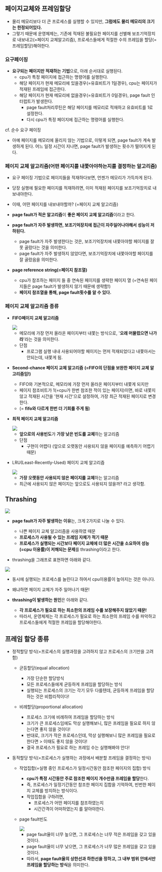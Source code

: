 ## 페이지교체와 프레임할당

- 물리 메모리보다 더 큰 프로세스를 실행할 수 있지만, **그럼에도 물리 메모리의 크기는 한정되어있다.**
- 그렇기 때문에 운영체제는, 기존에 적재된 불필요한 페이지를 선별해 보조기억장치로 내보내고(=페이지 교체알고리즘), 프로세스들에게 적절한 수의 프레임을 할당(=프레임할당)해야한다.

### 요구페이징
- **요구되는 페이지만 적재하는 기법**으로, 아래 순서대로 실행된다.
  - cpu가 특정 페이지에 접근하는 명령어를 실행한다.
  - 해당 페이지가 현재 메모리에 있을경우(=유효비트가 1일경우), cpu는 페이지가 적재된 프레임에 접근한다.
  - 해당 페이지가 현재 메모리에 없을경우(=유효비트가 0일경우), page fault 인터럽트가 발생한다.
    - page fault처리루틴은 해당 페이지를 메모리로 적재하고 유효비트를 1로 설정한다.
    - 다시 cpu가 특정 페이지에 접근하는 명령어를 실행한다.

cf. 순수 요구 페이징
- 아예 페이지를 메모리에 올리지 않는 기법으로, 이렇게 되면, page fault가 계속 발생하게 된다. 어느 일정 시간이 지나면, page fault가 발생하는 횟수가 떨어지게 된다.

### 페이지 교체 알고리즘(어떤 페이지를 내쫓아야하는지를 결정하는 알고리즘)
- 요구 페이징 기법으로 페이지들을 적재하다보면, 언젠가 메모리가 가득차게 된다.
- 당장 실행에 필요한 페이지를 적재하려면, 이미 적재된 페이지를 보조기억장치로 내보내야한다.
- 이때, 어떤 페이지를 내보내야할까? (=페이지 교체 알고리즘)

- **page fault가 적은 알고리즘**이 **좋은 페이지 교체 알고리즘**이라고 한다.
- **page fault가 자주 발생하면, 보조기억장치에 접근이 자주일어나야해서 성능이 저하된다.**
  - page fault가 자주 발생한다는 것은, 보조기억장치에 내쫓아야할 페이지를 잘 못 골랐다는 것을 의미한다.
  - page fault가 자주 발생하지 않았다면, 보조기억장치에 내쫓아야할 페이지를 잘 골랐음을 의미한다.

- **page reference string(=페이지 참조열)**
  - cpu가 참조하는 페이지 들 중 연속된 페이지를 생략한 페이지 열 (=연속된 페이지들은 page fault가 발생하지 않기 때문에 생략함!)
  - **페이지 참조열을 통해, page fault횟수를 알 수 있다.**

### 페이지 교체 알고리즘 종류

- **FIFO페이지 교체 알고리즘**

  <img src="../image/FIFO-page-replacement-algorithm.PNG">  

  - 메모리에 가장 먼저 올라온 페이지부터 내쫓는 방식으로, '**오래 머물렀으면 나가라**'라는 것을 의미한다.
  - 단점
    - 프로그램 실행 내내 사용되어야할 페이지는 먼저 적재되었다고 내쫓아서는 안되는데, 내쫓게 됨.

- **Second-chance 페이지 교체 알고리즘** **(=FIFO의 단점을 보완한 페이지 교체 알고리즘임!)**
  - FIFO와 기본적으로, 메모리에 가장 먼저 올라온 페이지부터 내쫓게 되지만
  - 페이지 참조비트가 1(=cpu가 한번 참조한 적이 있는 페이지)이면, 바로 내쫓지 않고 적재된 시간을 '현재 시간'으로 설정하여, 가장 최근 적재된 페이지로 변경한다.
  - (= **fifo와 다르게 한번 더 기회를 주게 됨**)

- **최적 페이지 교체 알고리즘**
  
  <img src="../image/optimal-page-replacement-algorithm.PNG">  

  - **앞으로의 사용빈도**가 **가장 낮은 빈도를 교체**하는 알고리즘
  - 단점
    - 구현이 어렵다 (앞으로 오랫동안 사용되지 않을 페이지를 예측하기 어렵기때문)

- LRU(Least-Recently-Used) 페이지 교체 알고리즘

  <img src="../image/LRU-page-replacement-algorithm.PNG">  

  - **가장 오랫동안 사용되지 않은 페이지를 교체**하는 알고리즘
  - 최근에 사용되지 않은 페이지는 앞으로도 사용되지 않을까? 라고 생각함.

## Thrashing

<img src="../image/thrashing.PNG">

- **page fault가 자주 발생하는 이유**는, 크게 2가지로 나눌 수 있다.
  - 나쁜 페이지 교체 알고리즘을 사용하였 때문
  - **프로세스가 사용될 수 있는 프레임 자체가 적기 때문**
  - **프로세스가 실행되는 시간보다 페이지 교체에 더 많은 시간을 소요하여 성능(=cpu 이용률)이 저해되는 문제**를 thrashing이라고 한다.

- thrashing을 그래프로 표현하면 아래와 같다.

<img src="../image/thrashing-graph.PNG">

- 동시에 실행되는 프로세스를 늘린다고 하여서 cpu이용률이 높아지는 것은 아니다. 
- 왜냐하면 페이지 교체가 자주 일어나기 때문!

- **thrashing이 발생하는 원인**은 아래와 같다.
  - **각 프로세스가 필요로 하는 최소한의 프레임 수를 보장해주지 않았기 때문!**
  - 따라서, 운영체제는 각 프로세스가 필요로 하는 최소한의 프레임 수를 파악하고 프로세스들에게 적절한 프레임을 할당해야한다.

## 프레임 할당 종류
- 정적할당 방식(=프로세스의 실행과정을 고려하지 않고 프로세스의 크기만을 고려함)
  - 균등할당(equal allocation)
    - 가장 단순한 할당방식
    - 모든 프로세스들에게 균등하게 프레임을 할당하는 방식
    - 실행되는 프로세스의 크기는 각기 모두 다를텐데, 균등하게 프레임을 할당하는 것은 비합리적이다!

  - 비례할당(proportional allocation)
    - 프로세스 크기에 비례하여 프레임을 할당하는 방식
    - 크기가 큰 프로세스임에도 막상 실행해보니, 많은 프레임을 필요로 하지 않는다면 좋지 않을 것이다!
    - 반대로, 크기가 작은 프로세스인데, 막상 실행해보니 많은 프레임을 필요로 한다면 > 이때도 좋지 않을 것이다!
    - 결국 프로세스가 필요로 하는 프레임 수는 실행해봐야 안다!

- 동적할당 방식(=프로세스가 실행하는 과정에서 배분할 프레임을 결정하는 방식)
  - 작업집합(=실행 중인 프로세스가 일정시간동안 참조한 페이지의 집합) 방식
    - **cpu가 특정 시간동안 주로 참조한 페이지 개수만큼 프레임을 할당**한다.
    - 즉, 프로세스가 일정기간동안 참조한 페이지 집합을 기억하여, 빈번한 페이지 교체를 방지하는 방식이다.
    - 작업집합을 구하려면, 
      - 프로세스가 어떤 페이지를 참조하였는지
      - 시간간격이 어떠하였는지 를 알아야한다.

  - page fault빈도
    
    <img src="../image/page-fault-frequency.PNG">    

    - page fault율이 너무 높으면, 그 프로세스는 너무 적은 프레임을 갖고 있을 것이다.
    - page fault율이 너무 낮으면, 그 프로세스가 너무 많은 프레임을 갖고 있을 것이다.
    - 따라서, **page fault율의 상한선과 하한선을 정하고, 그 내부 범위 안에서만 프레임을 할당하는 방식**을 의미한다.





